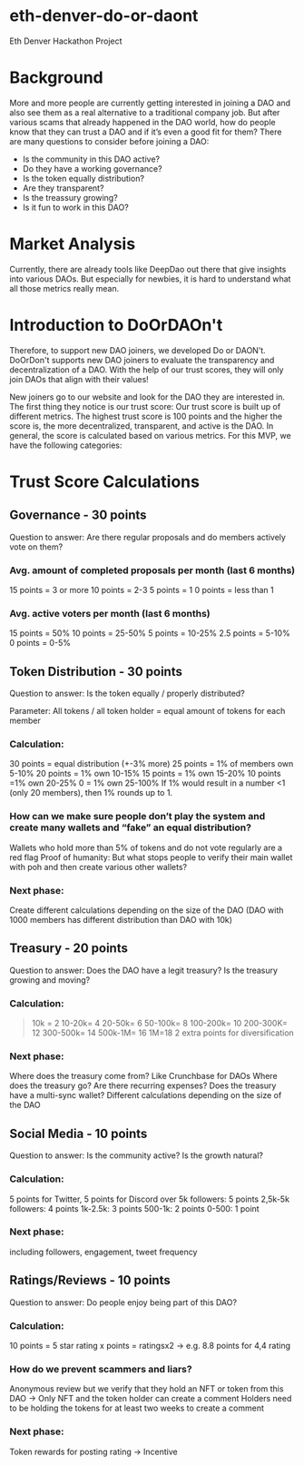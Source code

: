 # eth-denver-do-or-daont
Eth Denver Hackathon Project

# Background
More and more people are currently getting interested in joining a DAO and also see them as a real alternative to a traditional company job.
But after various scams that already happened in the DAO world, how do people know that they can trust a DAO and if it’s even a good fit for them?
There are many questions to consider before joining a DAO:
- Is the community in this DAO active?
- Do they have a working governance?
- Is the token equally distribution?
- Are they transparent?
- Is the treassury growing?
- Is it fun to work in this DAO?

# Market Analysis
Currently, there are already tools like DeepDao out there that give insights into various DAOs. But especially for newbies, it is hard to understand what all those metrics really mean.

# Introduction to DoOrDAOn't
Therefore, to support new DAO joiners, we developed Do or DAON’t. DoOrDon't supports new DAO joiners to evaluate the transparency and decentralization of a DAO. With the help of our trust scores, they will only join DAOs that align with their values!

New joiners go to our website and look for the DAO they are interested in. The first thing they notice is our trust score:
Our trust score is built up of different metrics. The highest trust score is 100 points and the higher the score is, the more decentralized, transparent, and active is the DAO. In general, the score is calculated based on various metrics. For this MVP, we have the following categories:

# Trust Score Calculations
## Governance - 30 points

Question to answer: Are there regular proposals and do members actively vote on them?

### Avg. amount of completed proposals per month (last 6 months)
15 points = 3 or more
10 points = 2-3
5 points = 1
0 points = less than 1

### Avg. active voters per month (last 6 months)
15 points = 50%
10 points = 25-50%
5 points = 10-25%
2.5 points = 5-10%
0 points = 0-5%


## Token Distribution - 30 points

Question to answer: Is the token equally / properly distributed?

Parameter: All tokens / all token holder = equal amount of tokens for each member

### Calculation:
30 points = equal distribution (+-3% more)
25 points = 1% of members own 5-10%
20 points = 1% own 10-15%
15 points = 1% own 15-20%
10 points =1% own 20-25%
0 = 1% own 25-100%
If 1% would result in a number <1 (only 20 members), then 1% rounds up to 1.

### How can we make sure people don’t play the system and create many wallets and “fake” an equal distribution?
Wallets who hold more than 5% of tokens and do not vote regularly are a red flag
Proof of humanity: But what stops people to verify their main wallet with poh and then create various other wallets?

### Next phase:
Create different calculations depending on the size of the DAO (DAO with 1000 members has different distribution than DAO with 10k)


## Treasury - 20 points

Question to answer: 
Does the DAO have a legit treasury?
Is the treasury growing and moving?

### Calculation:
>10k = 2
10-20k= 4
20-50k= 6
50-100k= 8
100-200k= 10
200-300K= 12
300-500k= 14
500k-1M= 16
>1M=18
2 extra points for diversification

### Next phase:
Where does the treasury come from? Like Crunchbase for DAOs
Where does the treasury go? Are there recurring expenses?
Does the treasury have a multi-sync wallet?
Different calculations depending on the size of the DAO


## Social Media - 10 points

Question to answer: 
Is the community active?
Is the growth natural?

### Calculation:
5 points for Twitter, 5 points for Discord
over 5k followers: 5 points
2,5k-5k followers: 4 points
1k-2.5k: 3 points
500-1k: 2 points
0-500: 1 point

### Next phase: 
including followers, engagement, tweet frequency


## Ratings/Reviews - 10 points

Question to answer: 
Do people enjoy being part of this DAO?

### Calculation:
10 points = 5 star rating
x points = ratingsx2
→ e.g. 8.8 points for 4,4 rating

### How do we prevent scammers and liars?
Anonymous review but we verify that they hold an NFT or token from this DAO → Only NFT and the token holder can create a comment
Holders need to be holding the tokens for at least two weeks to create a comment

### Next phase:
Token rewards for posting rating → Incentive
